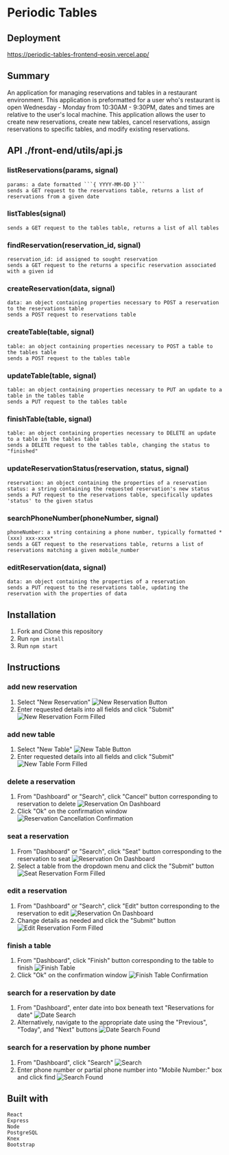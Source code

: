 # Periodic Tables

## Deployment
https://periodic-tables-frontend-eosin.vercel.app/

## Summary

An application for managing reservations and tables in a restaurant environment.
This application is preformatted for a user who's restaurant is open Wednesday - Monday from
10:30AM - 9:30PM, dates and times are relative to the user's local machine.
This application allows the user to create new reservations, create new tables, cancel reservations,
assign reservations to specific tables, and modify existing reservations.

## API ./front-end/utils/api.js

### listReservations(params, signal)
    params: a date formatted ```{ YYYY-MM-DD }```
    sends a GET request to the reservations table, returns a list of reservations from a given date

### listTables(signal)
    sends a GET request to the tables table, returns a list of all tables

### findReservation(reservation_id, signal)
    reservation_id: id assigned to sought reservation
    sends a GET request to the returns a specific reservation associated with a given id

### createReservation(data, signal)
    data: an object containing properties necessary to POST a reservation to the reservations table
    sends a POST request to reservations table

### createTable(table, signal)
    table: an object containing properties necessary to POST a table to the tables table
    sends a POST request to the tables table

### updateTable(table, signal)
    table: an object containing properties necessary to PUT an update to a table in the tables table
    sends a PUT request to the tables table

### finishTable(table, signal)
    table: an object containing properties necessary to DELETE an update to a table in the tables table
    sends a DELETE request to the tables table, changing the status to "finished"

### updateReservationStatus(reservation, status, signal)
    reservation: an object containing the properties of a reservation
    status: a string containing the requested reservation's new status
    sends a PUT request to the reservations table, specifically updates 'status' to the given status

### searchPhoneNumber(phoneNumber, signal)
    phoneNumber: a string containing a phone number, typically formatted *(xxx) xxx-xxxx*
    sends a GET request to the reservations table, returns a list of reservations matching a given mobile_number

### editReservation(data, signal)
    data: an object containing the properties of a reservation 
    sends a PUT request to the reservations table, updating the reservation with the properties of data
    
## Installation

1. Fork and Clone this repository
2. Run ```npm install```
3. Run ```npm start```

## Instructions

### add new reservation

1. Select "New Reservation"
![New Reservation Button](./Screenshots/NewReservation.png)
2. Enter requested details into all fields and click "Submit"
![New Reservation Form Filled](./Screenshots/NewReservationFilled.png)

### add new table

1. Select "New Table"
![New Table Button](./Screenshots/NewTable.png)
2. Enter requested details into all fields and click "Submit"
![New Table Form Filled](./Screenshots/NewTableFilled.png)

### delete a reservation

1. From "Dashboard" or "Search", click "Cancel" button corresponding to reservation to delete
![Reservation On Dashboard](./Screenshots/DashboardReservation.png)
2. Click "Ok" on the confirmation window
![Reservation Cancellation Confirmation](./Screenshots/ReservationCancelConfirm.png)

### seat a reservation

1. From "Dashboard" or "Search", click "Seat" button corresponding to the reservation to seat
![Reservation On Dashboard](./Screenshots/DashboardReservation.png)
2. Select a table from the dropdown menu and click the "Submit" button
![Seat Reservation Form Filled](./Screenshots/SeatReservationFilled.png)

### edit a reservation

1. From "Dashboard" or "Search", click "Edit" button corresponding to the reservation to edit
![Reservation On Dashboard](./Screenshots/DashboardReservation.png)
2. Change details as needed and click the "Submit" button
![Edit Reservation Form Filled](./Screenshots/EditReservationFilled.png)

### finish a table

1. From "Dashboard", click "Finish" button corresponding to the table to finish
![Finish Table](./Screenshots/FinishTable.png)
2. Click "Ok" on the confirmation window
![Finish Table Confirmation](./Screenshots/FinishTableConfirm.png)

### search for a reservation by date

1. From "Dashboard", enter date into box beneath text "Reservations for date"
![Date Search](./Screenshots/DateSearch.png)
2. Alternatively, navigate to the appropriate date using the "Previous", "Today", and "Next" buttons
![Date Search Found](./Screenshots/DateSearchFound.png)

### search for a reservation by phone number

1. From "Dashboard", click "Search"
![Search](./Screenshots/Search.png)
2. Enter phone number or partial phone number into "Mobile Number:" box and click find
![Search Found](./Screenshots/SearchFound.png)

## Built with
    React
    Express
    Node
    PostgreSQL
    Knex
    Bootstrap
    